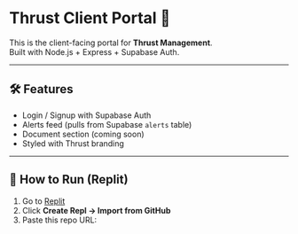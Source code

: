 # Thrust Client Portal 🚀

This is the client-facing portal for **Thrust Management**.  
Built with Node.js + Express + Supabase Auth.

---

## 🛠 Features
- Login / Signup with Supabase Auth
- Alerts feed (pulls from Supabase `alerts` table)
- Document section (coming soon)
- Styled with Thrust branding

---

## 🚀 How to Run (Replit)
1. Go to [Replit](https://replit.com/~)
2. Click **Create Repl → Import from GitHub**
3. Paste this repo URL:
